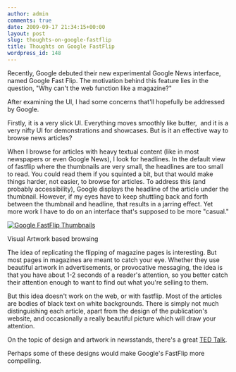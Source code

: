 ```yaml
---
author: admin
comments: true
date: 2009-09-17 21:34:15+00:00
layout: post
slug: thoughts-on-google-fastflip
title: Thoughts on Google FastFlip
wordpress_id: 148
---
```


Recently, Google debuted their new experimental Google News interface, named Google Fast Flip. The motivation behind this feature lies in the question, "Why can't the web function like a magazine?"

After examining the UI, I had some concerns that'll hopefully be addressed by Google.

Firstly, it is a very slick UI. Everything moves smoothly like butter,  and it is a very nifty UI for demonstrations and showcases. But is it an effective way to browse news articles?

When I browse for articles with heavy textual content (like in most newspapers or even Google News), I look for headlines. In the default view of fastflip where the thumbnails are very small, the headlines are too small to read. You could read them if you squinted a bit, but that would make things harder, not easier, to browse for articles. To address this (and probably accessibility), Google displays the headline of the article under the thumbnail. However, if my eyes have to keep shuttling back and forth between the thumbnail and headline, that results in a jarring effect. Yet more work I have to do on an interface that's supposed to be more "casual."

[![Google FastFlip Thumbnails](http://ashish.tonse.com/wp-content/uploads/2009/09/Picture-3.png)](http://ashish.tonse.com/wp-content/uploads/2009/09/Picture-3.png)

Visual Artwork based browsing

The idea of replicating the flipping of magazine pages is interesting. But most pages in magazines are meant to catch your eye. Whether they use beautiful artwork in advertisements, or provocative messaging, the idea is that you have about 1-2 seconds of a reader's attention, so you better catch their attention enough to want to find out what you're selling to them.

But this idea doesn't work on the web, or with fastflip. Most of the articles are bodies of black text on white backgrounds. There is simply not much distinguishing each article, apart from the design of the publication's website, and occasionally a really beautiful picture which will draw your attention.

On the topic of design and artwork in newsstands, there's a great [TED Talk](http://www.ted.com/talks/lang/eng/jacek_utko_asks_can_design_save_the_newspaper.html).

Perhaps some of these designs would make Google's FastFlip more compelling.
